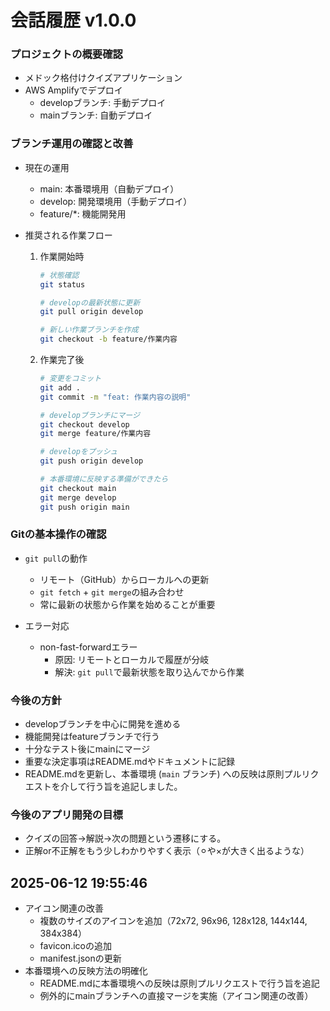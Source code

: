# 会話履歴 v1.0.0

### プロジェクトの概要確認
- メドック格付けクイズアプリケーション
- AWS Amplifyでデプロイ
  - developブランチ: 手動デプロイ
  - mainブランチ: 自動デプロイ

### ブランチ運用の確認と改善
- 現在の運用
  - main: 本番環境用（自動デプロイ）
  - develop: 開発環境用（手動デプロイ）
  - feature/*: 機能開発用

- 推奨される作業フロー
  1. 作業開始時
     ```bash
     # 状態確認
     git status
     
     # developの最新状態に更新
     git pull origin develop
     
     # 新しい作業ブランチを作成
     git checkout -b feature/作業内容
     ```

  2. 作業完了後
     ```bash
     # 変更をコミット
     git add .
     git commit -m "feat: 作業内容の説明"
     
     # developブランチにマージ
     git checkout develop
     git merge feature/作業内容
     
     # developをプッシュ
     git push origin develop
     
     # 本番環境に反映する準備ができたら
     git checkout main
     git merge develop
     git push origin main
     ```

### Gitの基本操作の確認
- `git pull`の動作
  - リモート（GitHub）からローカルへの更新
  - `git fetch` + `git merge`の組み合わせ
  - 常に最新の状態から作業を始めることが重要

- エラー対応
  - non-fast-forwardエラー
    - 原因: リモートとローカルで履歴が分岐
    - 解決: `git pull`で最新状態を取り込んでから作業

### 今後の方針
- developブランチを中心に開発を進める
- 機能開発はfeatureブランチで行う
- 十分なテスト後にmainにマージ
- 重要な決定事項はREADME.mdやドキュメントに記録
- README.mdを更新し、本番環境 (`main` ブランチ) への反映は原則プルリクエストを介して行う旨を追記しました。

### 今後のアプリ開発の目標

*   クイズの回答→解説→次の問題という遷移にする。
*   正解or不正解をもう少しわかりやすく表示（⚪︎や×が大きく出るような） 

## 2025-06-12 19:55:46
- アイコン関連の改善
  - 複数のサイズのアイコンを追加（72x72, 96x96, 128x128, 144x144, 384x384）
  - favicon.icoの追加
  - manifest.jsonの更新
- 本番環境への反映方法の明確化
  - README.mdに本番環境への反映は原則プルリクエストで行う旨を追記
  - 例外的にmainブランチへの直接マージを実施（アイコン関連の改善） 